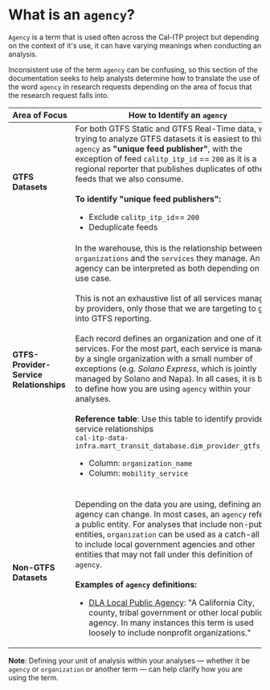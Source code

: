 # What is an `agency`?
`Agency` is a term that is used often across the Cal-ITP project but depending on the context of it's use, it can have varying meanings when conducting an analysis.

Inconsistent use of the term `agency` can be confusing, so this section of the documentation seeks to help analysts determine how to translate the use of the word `agency` in research requests depending on the area of focus that the research request falls into.

| <span style="white-space: nowrap;">Area of Focus</span> | How to Identify an `agency` |
| -------- | -------- |
| **GTFS Datasets** | For both GTFS Static and GTFS Real-Time data, when trying to analyze GTFS datasets it is easiest to think of `agency` as **"unique feed publisher"**, with the exception of feed `calitp_itp_id` == `200` as it is a regional reporter that publishes duplicates of other feeds that we also consume.<br/><br/>**To identify "unique feed publishers":**<ul><li>Exclude `calitp_itp_id`== `200`</li><li>Deduplicate feeds</li></ul> |
| **GTFS-Provider-Service Relationships** | In the warehouse, this is the relationship between `organizations` and the `services` they manage. An agency can be interpreted as both depending on the use case. <br/><br/>This is not an exhaustive list of all services managed by providers, only those that we are targeting to get into GTFS reporting.<br/><br/>Each record defines an organization and one of it's services. For the most part, each service is managed by a single organization with a small number of exceptions (e.g. *Solano Express*, which is jointly managed by Solano and Napa). In all cases, it is best to define how you are using `agency` within your analyses.<br/><br/>**Reference table**: Use this table to identify provider-service relationships<br/> `cal-itp-data-infra.mart_transit_database.dim_provider_gtfs_data`<ul><li>Column: `organization_name`</li><li>Column: `mobility_service`</li><br/>|
| **Non-GTFS Datasets** | Depending on the data you are using, defining an agency can change. In most cases, an `agency` refers to a public entity. For analyses that include non-public entities, `organization` can be used as a catch-all term to include local government agencies and other entities that may not fall under this definition of `agency`.<br/><br/>**Examples of `agency` definitions:**<br/><ul><li>[DLA Local Public Agency](https://dot.ca.gov/-/media/dot-media/programs/local-assistance/documents/guide/dla-glossary052022.pdf): "A California City, county, tribal government or other local public agency. In many instances this term is used loosely to include nonprofit organizations." |

**Note**: Defining your unit of analysis within your analyses — whether it be `agency` or `organization` or another term — can help clarify how you are using the term.
